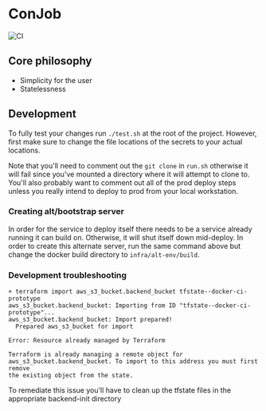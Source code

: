 # ConJob
![CI](https://github.com/ScottG489/docker-ci-prototype/workflows/CI/badge.svg)

## Core philosophy

- Simplicity for the user
- Statelessness

## Development
To fully test your changes run `./test.sh` at the root of the project. However, first make sure to change the file locations of the secrets to your actual locations.

Note that you'll need to comment out the `git clone` in `run.sh` otherwise it will fail since you've mounted a directory where it will attempt to clone to. You'll also probably want to comment out all of the prod deploy steps unless you really intend to deploy to prod from your local workstation.

### Creating alt/bootstrap server
In order for the service to deploy itself there needs to be a service already running it can build on.
Otherwise, it will shut itself down mid-deploy. In order to create this alternate server, run the same command
above but change the docker build directory to `infra/alt-env/build`.

### Development troubleshooting
```
+ terraform import aws_s3_bucket.backend_bucket tfstate--docker-ci-prototype
aws_s3_bucket.backend_bucket: Importing from ID "tfstate--docker-ci-prototype"...
aws_s3_bucket.backend_bucket: Import prepared!
  Prepared aws_s3_bucket for import

Error: Resource already managed by Terraform

Terraform is already managing a remote object for
aws_s3_bucket.backend_bucket. To import to this address you must first remove
the existing object from the state.
```

To remediate this issue you'll have to clean up the tfstate files in the appropriate backend-init directory
